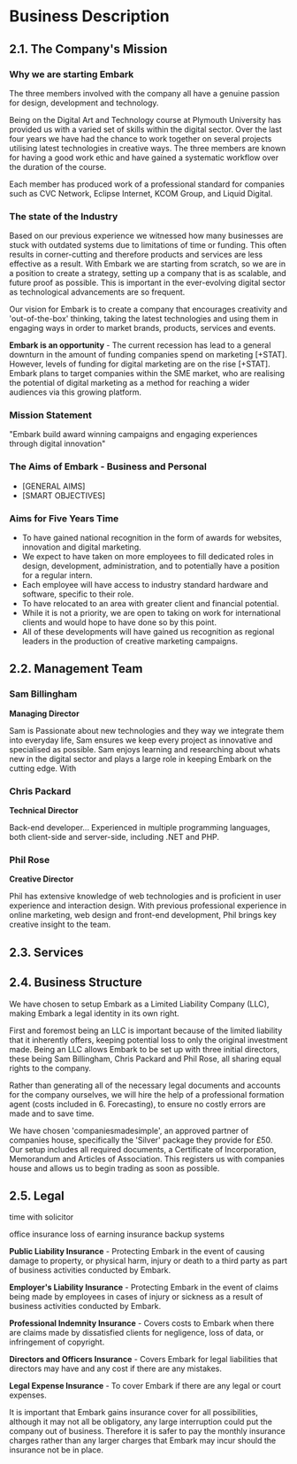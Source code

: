 # Business Description

## 2.1. The Company's Mission

### Why we are starting Embark

The three members involved with the company all have a genuine passion for design, development and technology.  

Being on the Digital Art and Technology course at Plymouth University has provided us with a varied set of skills within the digital sector.  Over the last four years we have had the chance to work together on several projects utilising latest technologies in creative ways.  The three members are known for having a good work ethic and have gained a systematic workflow over the duration of the course.

Each member has produced work of a professional standard for companies such as CVC Network, Eclipse Internet, KCOM Group, and Liquid Digital.

### The state of the Industry

Based on our previous experience we witnessed how many businesses are stuck with outdated systems due to limitations of time or funding.  This often results in corner-cutting and therefore products and services are less effective as a result.  With Embark we are starting from scratch, so we are in a position to create a strategy, setting up a company that is as scalable, and future proof as possible.  This is important in the ever-evolving digital sector as technological advancements are so frequent.

Our vision for Embark is to create a company that encourages creativity and 'out-of-the-box' thinking, taking the latest technologies and using them in engaging ways in order to market brands, products, services and events.

**Embark is an opportunity** -  The current recession has lead to a general downturn in the amount of funding companies spend on marketing [+STAT].  However, levels of funding for digital marketing are on the rise [+STAT]. Embark plans to target companies within the SME market, who are realising the potential of digital marketing as a method for reaching a wider audiences via this growing platform.

### Mission Statement

"Embark build award winning campaigns and engaging experiences through digital innovation"

### The Aims of Embark - Business and Personal

- [GENERAL AIMS]
- [SMART OBJECTIVES]

### Aims for Five Years Time

* To have gained national recognition in the form of awards for websites, innovation and digital marketing.
* We expect to have taken on more employees to fill dedicated roles in design, development, administration, and to potentially have a position for a regular intern.
* Each employee will have access to industry standard hardware and software, specific to their role.
* To have relocated to an area with greater client and financial potential.
* While it is not a priority, we are open to taking on work for international clients and would hope to have done so by this point.
* All of these developments will have gained us recognition as regional leaders in the production of creative marketing campaigns.

## 2.2. Management Team

### Sam Billingham

**Managing Director**

Sam is Passionate about new technologies and they way we integrate them into everyday life, Sam ensures we keep every project as innovative and specialised as possible. Sam enjoys learning and researching about whats new in the digital sector and plays a large role in keeping Embark on the cutting edge. With 


### Chris Packard

**Technical Director**

Back-end developer... Experienced in multiple programming languages, both client-side and server-side, including .NET and PHP.

### Phil Rose

**Creative Director**

Phil has extensive knowledge of web technologies and is proficient in user experience and interaction design. With previous professional experience in online marketing, web design and front-end development, Phil brings key creative insight to the team.

## 2.3. Services

## 2.4. Business Structure

We have chosen to setup Embark as a Limited Liability Company (LLC), making Embark a legal identity in its own right.

First and foremost being an LLC is important because of the limited liability that it inherently offers, keeping potential loss to only the original investment made.  Being an LLC allows Embark to be set up with three initial directors, these being Sam Billingham, Chris Packard and Phil Rose, all sharing equal rights to the company.

Rather than generating all of the necessary legal documents and accounts for the company ourselves, we will hire the help of a professional formation agent (costs included in 6. Forecasting), to ensure no costly errors are made and to save time.

We have chosen 'companiesmadesimple', an approved partner of companies house, specifically the 'Silver' package they provide for £50.  Our setup includes all required documents, a Certificate of Incorporation, Memorandum and Articles of Association.  This registers us with companies house and allows us to begin trading as soon as possible.

## 2.5. Legal

time with solicitor

office insurance
loss of earning insurance
backup systems

**Public Liability Insurance** - Protecting Embark in the event of causing damage to property, or physical harm, injury or death to a third party as part of business activities conducted by Embark.

**Employer's Liability Insurance** - Protecting Embark in the event of claims being made by employees in cases of injury or sickness as a result of business activities conducted by Embark.

**Professional Indemnity Insurance** - Covers costs to Embark when there are claims made by dissatisfied clients for negligence, loss of data, or infringement of copyright.

**Directors and Officers Insurance** - Covers Embark for legal liabilities that directors may have and any cost if there are any mistakes.

**Legal Expense Insurance** - To cover Embark if there are any legal or court expenses.

It is important that Embark gains insurance cover for all possibilities, although it may not all be obligatory, any large interruption could put the company out of business. Therefore it is safer to pay the monthly insurance charges rather than any larger charges that Embark may incur should the insurance not be in place.  


